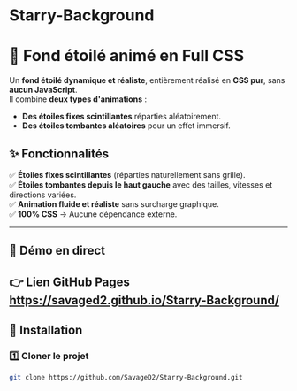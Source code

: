 # Starry-Background
# 🌌 Fond étoilé animé en Full CSS

Un **fond étoilé dynamique et réaliste**, entièrement réalisé en **CSS pur**, sans **aucun JavaScript**.  
Il combine **deux types d'animations** :
- **Des étoiles fixes scintillantes** réparties aléatoirement.
- **Des étoiles tombantes aléatoires** pour un effet immersif.

## ✨ Fonctionnalités

✅ **Étoiles fixes scintillantes** (réparties naturellement sans grille).  
✅ **Étoiles tombantes depuis le haut gauche** avec des tailles, vitesses et directions variées.  
✅ **Animation fluide et réaliste** sans surcharge graphique.  
✅ **100% CSS** → Aucune dépendance externe.  

---

## 🚀 Démo en direct

👉 **Lien GitHub Pages**
    https://savaged2.github.io/Starry-Background/
---

## 📂 Installation

### 1️⃣ **Cloner le projet**
```bash
git clone https://github.com/SavageD2/Starry-Background.git
